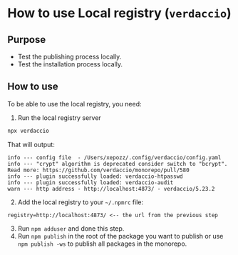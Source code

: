 # How to use Local registry (`verdaccio`)

## Purpose

- Test the publishing process locally.
- Test the installation process locally.

## How to use

To be able to use the local registry, you need:

1. Run the local registry server

```bash
npx verdaccio
```

That will output:
```text
info --- config file  - /Users/xepozz/.config/verdaccio/config.yaml
info --- "crypt" algorithm is deprecated consider switch to "bcrypt". Read more: https://github.com/verdaccio/monorepo/pull/580
info --- plugin successfully loaded: verdaccio-htpasswd
info --- plugin successfully loaded: verdaccio-audit
warn --- http address - http://localhost:4873/ - verdaccio/5.23.2
```

2. Add the local registry to your `~/.npmrc` file:

```text
registry=http://localhost:4873/ <-- the url from the previous step
```

3. Run `npm adduser` and done this step.
4. Run `npm publish` in the root of the package you want to publish or use `npm publish -ws` to publish all packages in the monorepo.
